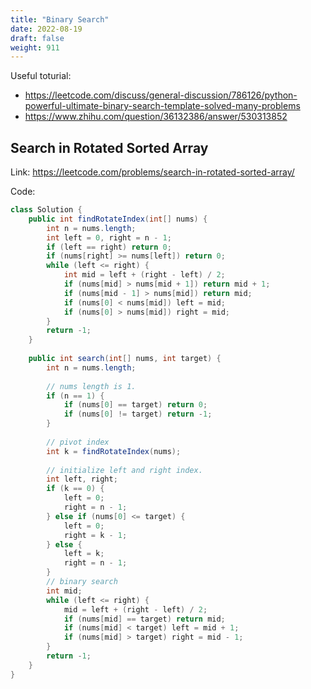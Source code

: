 ```yaml
---
title: "Binary Search"
date: 2022-08-19
draft: false
weight: 911
---
```


Useful toturial:

* https://leetcode.com/discuss/general-discussion/786126/python-powerful-ultimate-binary-search-template-solved-many-problems
* https://www.zhihu.com/question/36132386/answer/530313852

## Search in Rotated Sorted Array

Link: https://leetcode.com/problems/search-in-rotated-sorted-array/

Code:

```java
class Solution {
    public int findRotateIndex(int[] nums) {
        int n = nums.length;
        int left = 0, right = n - 1;
        if (left == right) return 0;
        if (nums[right] >= nums[left]) return 0;
        while (left <= right) {
            int mid = left + (right - left) / 2;
            if (nums[mid] > nums[mid + 1]) return mid + 1;
            if (nums[mid - 1] > nums[mid]) return mid;
            if (nums[0] < nums[mid]) left = mid;
            if (nums[0] > nums[mid]) right = mid;
        }
        return -1;
    }
    
    public int search(int[] nums, int target) {
        int n = nums.length;
        
        // nums length is 1.
        if (n == 1) {
            if (nums[0] == target) return 0;
            if (nums[0] != target) return -1;
        }
        
        // pivot index
        int k = findRotateIndex(nums);
        
        // initialize left and right index.
        int left, right;
        if (k == 0) {
            left = 0;
            right = n - 1;
        } else if (nums[0] <= target) {
            left = 0;
            right = k - 1;
        } else {
            left = k;
            right = n - 1;
        }
        // binary search
        int mid;
        while (left <= right) {
            mid = left + (right - left) / 2; 
            if (nums[mid] == target) return mid;
            if (nums[mid] < target) left = mid + 1;
            if (nums[mid] > target) right = mid - 1;
        }
        return -1;
    }
}
```
